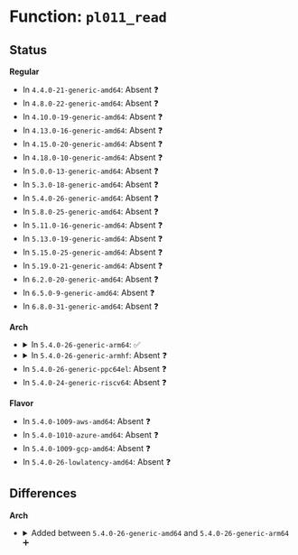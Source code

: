# Function: <code>pl011_read</code>

## Status
<b>Regular</b>
<ul>
<li>
In <code>4.4.0-21-generic-amd64</code>: Absent ❓
</li>
<li>
In <code>4.8.0-22-generic-amd64</code>: Absent ❓
</li>
<li>
In <code>4.10.0-19-generic-amd64</code>: Absent ❓
</li>
<li>
In <code>4.13.0-16-generic-amd64</code>: Absent ❓
</li>
<li>
In <code>4.15.0-20-generic-amd64</code>: Absent ❓
</li>
<li>
In <code>4.18.0-10-generic-amd64</code>: Absent ❓
</li>
<li>
In <code>5.0.0-13-generic-amd64</code>: Absent ❓
</li>
<li>
In <code>5.3.0-18-generic-amd64</code>: Absent ❓
</li>
<li>
In <code>5.4.0-26-generic-amd64</code>: Absent ❓
</li>
<li>
In <code>5.8.0-25-generic-amd64</code>: Absent ❓
</li>
<li>
In <code>5.11.0-16-generic-amd64</code>: Absent ❓
</li>
<li>
In <code>5.13.0-19-generic-amd64</code>: Absent ❓
</li>
<li>
In <code>5.15.0-25-generic-amd64</code>: Absent ❓
</li>
<li>
In <code>5.19.0-21-generic-amd64</code>: Absent ❓
</li>
<li>
In <code>6.2.0-20-generic-amd64</code>: Absent ❓
</li>
<li>
In <code>6.5.0-9-generic-amd64</code>: Absent ❓
</li>
<li>
In <code>6.8.0-31-generic-amd64</code>: Absent ❓
</li>
</ul>
<b>Arch</b>
<ul>
<li>
<details>
<summary>In <code>5.4.0-26-generic-arm64</code>: ✅</summary>

```c
unsigned int pl011_read(const struct uart_amba_port * uap, unsigned int reg)
```

```json
{
  "name": "pl011_read",
  "collision_type": "Unique Static",
  "inline_type": "No",
  "funcs": [
    {
      "addr": 18446603336498624224,
      "name": "pl011_read",
      "external": false,
      "loc": "drivers/tty/serial/amba-pl011.c:289",
      "file": "drivers/tty/serial/amba-pl011.c",
      "inline": "seen, unknown",
      "caller_inline": [],
      "caller_func": [
        "drivers/tty/serial/amba-pl011.c:pl011_console_setup",
        "drivers/tty/serial/amba-pl011.c:pl011_console_setup",
        "drivers/tty/serial/amba-pl011.c:pl011_console_setup",
        "drivers/tty/serial/amba-pl011.c:pl011_console_setup",
        "drivers/tty/serial/amba-pl011.c:pl011_console_setup",
        "drivers/tty/serial/amba-pl011.c:pl011_console_write",
        "drivers/tty/serial/amba-pl011.c:pl011_console_write",
        "drivers/tty/serial/amba-pl011.c:pl011_console_putchar",
        "drivers/tty/serial/amba-pl011.c:pl011_set_termios",
        "drivers/tty/serial/amba-pl011.c:pl011_shutdown",
        "drivers/tty/serial/amba-pl011.c:pl011_shutdown",
        "drivers/tty/serial/amba-pl011.c:pl011_shutdown_channel",
        "drivers/tty/serial/amba-pl011.c:pl011_enable_interrupts",
        "drivers/tty/serial/amba-pl011.c:pl011_enable_interrupts",
        "drivers/tty/serial/amba-pl011.c:pl011_put_poll_char",
        "drivers/tty/serial/amba-pl011.c:pl011_break_ctl",
        "drivers/tty/serial/amba-pl011.c:pl011_set_mctrl",
        "drivers/tty/serial/amba-pl011.c:pl011_get_mctrl",
        "drivers/tty/serial/amba-pl011.c:pl011_tx_empty",
        "drivers/tty/serial/amba-pl011.c:pl011_int",
        "drivers/tty/serial/amba-pl011.c:pl011_int",
        "drivers/tty/serial/amba-pl011.c:pl011_int",
        "drivers/tty/serial/amba-pl011.c:pl011_int",
        "drivers/tty/serial/amba-pl011.c:pl011_int",
        "drivers/tty/serial/amba-pl011.c:pl011_tx_char",
        "drivers/tty/serial/amba-pl011.c:pl011_start_tx",
        "drivers/tty/serial/amba-pl011.c:pl011_fifo_to_tty",
        "drivers/tty/serial/amba-pl011.c:pl011_fifo_to_tty"
      ]
    }
  ],
  "symbols": [
    {
      "addr": 18446603336498624224,
      "name": "pl011_read",
      "section": ".text",
      "bind": "STB_LOCAL",
      "size": 92
    }
  ]
}
```
</details>
</li>
<li>
<details>
<summary>In <code>5.4.0-26-generic-armhf</code>: Absent ❓</summary>

```json
{
  "name": "pl011_read",
  "collision_type": "Unique Static",
  "inline_type": "Full",
  "funcs": [
    {
      "addr": 3243856852,
      "name": "pl011_read",
      "external": false,
      "loc": "drivers/tty/serial/amba-pl011.c:289",
      "file": "drivers/tty/serial/amba-pl011.c",
      "inline": "not declared, inlined",
      "caller_inline": [
        "drivers/tty/serial/amba-pl011.c:pl011_console_setup",
        "drivers/tty/serial/amba-pl011.c:pl011_console_setup",
        "drivers/tty/serial/amba-pl011.c:pl011_console_setup",
        "drivers/tty/serial/amba-pl011.c:pl011_console_setup",
        "drivers/tty/serial/amba-pl011.c:pl011_console_setup",
        "drivers/tty/serial/amba-pl011.c:pl011_console_write",
        "drivers/tty/serial/amba-pl011.c:pl011_console_write",
        "drivers/tty/serial/amba-pl011.c:pl011_console_putchar",
        "drivers/tty/serial/amba-pl011.c:pl011_set_termios",
        "drivers/tty/serial/amba-pl011.c:pl011_shutdown",
        "drivers/tty/serial/amba-pl011.c:pl011_shutdown",
        "drivers/tty/serial/amba-pl011.c:pl011_shutdown",
        "drivers/tty/serial/amba-pl011.c:pl011_shutdown",
        "drivers/tty/serial/amba-pl011.c:pl011_enable_interrupts",
        "drivers/tty/serial/amba-pl011.c:pl011_enable_interrupts",
        "drivers/tty/serial/amba-pl011.c:pl011_put_poll_char",
        "drivers/tty/serial/amba-pl011.c:pl011_get_poll_char",
        "drivers/tty/serial/amba-pl011.c:pl011_get_poll_char",
        "drivers/tty/serial/amba-pl011.c:pl011_get_poll_char",
        "drivers/tty/serial/amba-pl011.c:pl011_get_poll_char",
        "drivers/tty/serial/amba-pl011.c:pl011_break_ctl",
        "drivers/tty/serial/amba-pl011.c:pl011_set_mctrl",
        "drivers/tty/serial/amba-pl011.c:pl011_get_mctrl",
        "drivers/tty/serial/amba-pl011.c:pl011_tx_empty",
        "drivers/tty/serial/amba-pl011.c:pl011_int",
        "drivers/tty/serial/amba-pl011.c:pl011_int",
        "drivers/tty/serial/amba-pl011.c:pl011_int",
        "drivers/tty/serial/amba-pl011.c:pl011_int",
        "drivers/tty/serial/amba-pl011.c:pl011_int",
        "drivers/tty/serial/amba-pl011.c:pl011_tx_char",
        "drivers/tty/serial/amba-pl011.c:pl011_start_tx",
        "drivers/tty/serial/amba-pl011.c:pl011_fifo_to_tty",
        "drivers/tty/serial/amba-pl011.c:pl011_fifo_to_tty"
      ],
      "caller_func": []
    }
  ],
  "symbols": []
}
```
</details>
</li>
<li>
In <code>5.4.0-26-generic-ppc64el</code>: Absent ❓
</li>
<li>
In <code>5.4.0-24-generic-riscv64</code>: Absent ❓
</li>
</ul>
<b>Flavor</b>
<ul>
<li>
In <code>5.4.0-1009-aws-amd64</code>: Absent ❓
</li>
<li>
In <code>5.4.0-1010-azure-amd64</code>: Absent ❓
</li>
<li>
In <code>5.4.0-1009-gcp-amd64</code>: Absent ❓
</li>
<li>
In <code>5.4.0-26-lowlatency-amd64</code>: Absent ❓
</li>
</ul>

## Differences
<b>Arch</b>
<ul>
<li>
<details>
<summary>Added between <code>5.4.0-26-generic-amd64</code> and <code>5.4.0-26-generic-arm64</code> ➕</summary>

```c
unsigned int pl011_read(const struct uart_amba_port * uap, unsigned int reg)
```
</details>
</li>
</ul>
